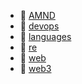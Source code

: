 * 📂 [AMND](AMND)
* 📂 [devops](devops)
* 📂 [languages](languages)
* 📂 [re](re)
* 📂 [web](web)
* 📂 [web3](web3)
